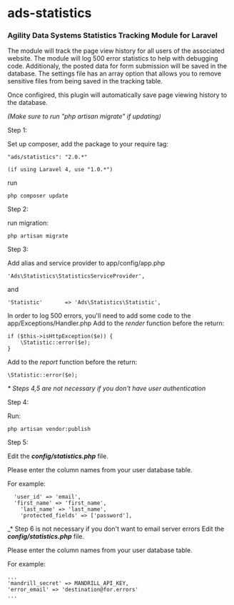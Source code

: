 ads-statistics
==============

<h3>Agility Data Systems Statistics Tracking Module for Laravel</h3>

The module will track the page view history for all users of the associated website. The module will log 500 error statistics to help with debugging code. Additionaly, the posted data for form submission will be saved in the database. The settings file has an array option that allows you to remove sensitive files from being saved in the tracking table.

Once configired, this plugin will automatically save page viewing history to the database.

_(Make sure to run "php artisan migrate" if updating)_

Step 1:

Set up composer, add the package to your require tag:
```
"ads/statistics": "2.0.*"

(if using Laravel 4, use "1.0.*")
```

run
```
php composer update
```

Step 2:

run migration: 
```
php artisan migrate
```

Step 3:

Add alias and service provider to app/config/app.php
```
'Ads\Statistics\StatisticsServiceProvider',
```
and
```
'Statistic'       => 'Ads\Statistics\Statistic',
```

In order to log 500 errors, you'll need to add some code to the app/Exceptions/Handler.php
Add to the *render* function before the return:
```
if ($this->isHttpException($e)) {
	\Statistic::error($e);
}
```
Add to the *report* function before the return:
```
\Statistic::error($e);
```

_* Steps 4,5 are not necessary if you don't have user authentication_

Step 4:

Run:
```
php artisan vendor:publish
```

Step 5:

Edit the _<b>config/statistics.php</b>_ file.

Please enter the column names from your user database table.

For example:
```
  'user_id' => 'email',
  'first_name' => 'first_name',
	'last_name' => 'last_name',
	'protected_fields' => ['password'],
```

_* Step 6 is not necessary if you don't want to email server errors
Edit the _<b>config/statistics.php</b>_ file.

Please enter the column names from your user database table.

For example:
```
...
'mandrill_secret' => MANDRILL_API_KEY,
'error_email' => 'destination@for.errors'
...
```
